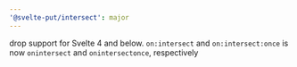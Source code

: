 ```yaml
---
'@svelte-put/intersect': major
---
```


drop support for Svelte 4 and below. `on:intersect` and `on:intersect:once` is now `onintersect` and `onintersectonce`, respectively
